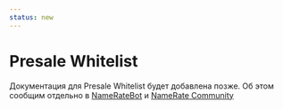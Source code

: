 ```yaml
---
status: new
---
```


# Presale Whitelist

Документация для Presale Whitelist будет добавлена позже. Об этом сообщим отдельно в 
[NameRateBot](https://t.me/NameRateBot/namerate?startapp=PkheBIyiTxCEJuqDKKmzNJ) и [NameRate Community](https://t.me/+eANXlFDqGZ1iZTAy)